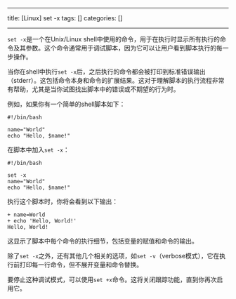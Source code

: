 
--- 
title:  [Linux] set -x 
tags: []
categories: [] 

---
`set -x`是一个在Unix/Linux shell中使用的命令，用于在执行时显示所有执行的命令及其参数。这个命令通常用于调试脚本，因为它可以让用户看到脚本执行的每一步操作。

当你在shell中执行`set -x`后，之后执行的命令都会被打印到标准错误输出（stderr）。这包括命令本身和命令的扩展结果。这对于理解脚本的执行流程非常有帮助，尤其是当你试图找出脚本中的错误或不期望的行为时。

例如，如果你有一个简单的shell脚本如下：

```
#!/bin/bash

name="World"
echo "Hello, $name!"

```

在脚本中加入`set -x`：

```
#!/bin/bash

set -x
name="World"
echo "Hello, $name!"

```

执行这个脚本时，你将会看到以下输出：

```
+ name=World
+ echo 'Hello, World!'
Hello, World!

```

这显示了脚本中每个命令的执行细节，包括变量的赋值和命令的输出。

除了`set -x`之外，还有其他几个相关的选项，如`set -v`（verbose模式），它在执行前打印每一行命令，但不展开变量和命令替换。

要停止这种调试模式，可以使用`set +x`命令。这将关闭跟踪功能，直到你再次启用它。
